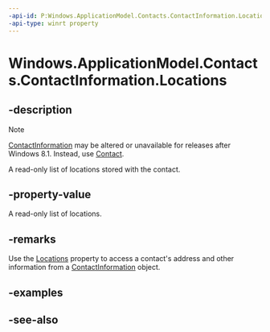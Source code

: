 ----api-id: P:Windows.ApplicationModel.Contacts.ContactInformation.Locations
-api-type: winrt property
---<!-- Property syntaxpublic Windows.Foundation.Collections.IVectorView<Windows.ApplicationModel.Contacts.ContactLocationField> Locations { get; }--># Windows.ApplicationModel.Contacts.ContactInformation.Locations## -description> [!NOTE]> [ContactInformation](contactinformation.md) may be altered or unavailable for releases after Windows 8.1. Instead, use [Contact](contact.md).A read-only list of locations stored with the contact.## -property-valueA read-only list of locations.## -remarksUse the [Locations](contactinformation_locations.md) property to access a contact's address and other information from a [ContactInformation](contactinformation.md) object.## -examples## -see-also